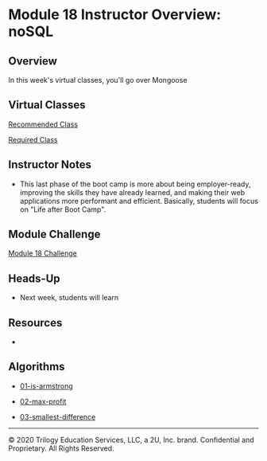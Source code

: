 # Module 18 Instructor Overview: noSQL

## Overview

In this week's virtual classes, you'll go over Mongoose

## Virtual Classes

[Recommended Class](./18.1-RECOMMENDED.md)

[Required Class](./18.2-REQUIRED.md)

## Instructor Notes

* This last phase of the boot camp is more about being employer-ready, improving the skills they have already learned, and making their web applications more performant and efficient. Basically, students will focus on "Life after Boot Camp". 




## Module Challenge

[Module 18 Challenge](../../01-Class-Content/18-NoSQL/02-Challenge)

## Heads-Up

* Next week, students will learn 

## Resources

* 

## Algorithms

* [01-is-armstrong](../../01-Class-Content/18-NoSQL/03-Algorithms/01-is-armstrong)

* [02-max-profit](../../01-Class-Content/18-NoSQL/03-Algorithms/02-max-profit)

* [03-smallest-difference](../../01-Class-Content/18-NoSQL/03-Algorithms/03-smallest-difference)

---
© 2020 Trilogy Education Services, LLC, a 2U, Inc. brand.  Confidential and Proprietary.  All Rights Reserved.